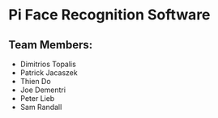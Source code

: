 # Pi Face Recognition Software

## Team Members:

* Dimitrios Topalis
* Patrick Jacaszek
* Thien Do
* Joe Dementri
* Peter Lieb
* Sam Randall


